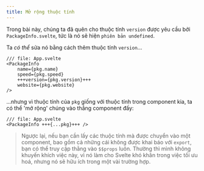 ```yaml
---
title: Mở rộng thuộc tính
---
```


Trong bài này, chúng ta đã quên cho thuộc tính `version` được yêu cầu bởi `PackageInfo.svelte`, tức là nó sẽ hiện `phiên bản undefined`.

Ta _có thể_ sửa nó bằng cách thêm thuộc tính `version`...

```svelte
/// file: App.svelte
<PackageInfo
    name={pkg.name}
	speed={pkg.speed}
    +++version={pkg.version}+++
	website={pkg.website}
/>
```

...nhưng vì thuộc tính của `pkg` giống với thuộc tính trong component kia, ta có thể 'mở rộng' chúng vào thẳng component đấy:

```svelte
/// file: App.svelte
<PackageInfo +++{...pkg}+++ />
```

<!-- TODO: làm rõ phần này -->
> Ngược lại, nếu bạn cần lấy các thuộc tính mà được chuyển vào một component, bao gồm cả những cái không được khai báo với `export`, bạn có thể truy cập thằng vào `$$props` luôn. Thường thì mình không khuyến khích việc này, vì nó làm cho Svelte khó khăn trong việc tối ưu hoá, nhưng nó sẽ hữu ích trong một vài trường hợp.
